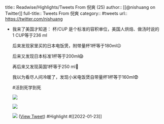 title:: Readwise/Highlights/Tweets From 倪爽 (25)
author:: [[@nishuang on Twitter]]
full-title:: Tweets From 倪爽
category:: #tweets
url:: https://twitter.com/nishuang

- 我来了美国才知道： 杯/CUP 是个标准的容积单位，美国人烘焙、做汤时说的1 CUP等于236 ml
  
  后来发现家里买的日本电饭煲，附带量杯1杯等于180ml☹️
  
  后来又发现日本标准1杯等于200ml😱
  
  再后来又发现英国1杯等于250 ml🥲
  
  我以为看尽人间冷暖了，发现小米电饭煲自带量杯1杯等于160ml😨
  
  #活到死学到死 
  
  ![](https://pbs.twimg.com/media/FJtkghqXoAcx3-o.jpg) 
  
  ![](https://pbs.twimg.com/media/FJtkghiX0AMDhxL.jpg) 
  
  ![](https://pbs.twimg.com/media/FJtkgiAWUAMiNtD.jpg) ([View Tweet](https://twitter.com/nishuang/status/1484891015853101066)) #Highlight #[[2022-01-23]]